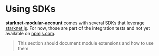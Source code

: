 # Using SDKs

**starknet-modular-account** comes with several SDKs that leverage
[starknet.js](https://github.com/starknet-io/starknet.js). For now, those are
part of the integration tests and not yet available on
[npmjs.com](https://www.npmjs.com).

> This section should document module extensions and how to use them

